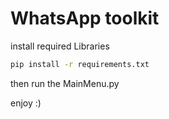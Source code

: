 # WhatsApp toolkit


install required Libraries
```sh
pip install -r requirements.txt 
```

then run the MainMenu.py

enjoy :)
